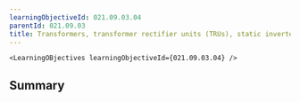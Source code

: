 ```yaml
---
learningObjectiveId: 021.09.03.04
parentId: 021.09.03
title: Transformers, transformer rectifier units (TRUs), static inverters
---
```


```tsx eval
<LearningOBjectives learningObjectiveId={021.09.03.04} />
```

## Summary
